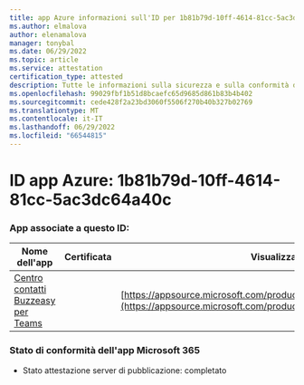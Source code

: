 ```yaml
---
title: app Azure informazioni sull'ID per 1b81b79d-10ff-4614-81cc-5ac3dc64a40c
ms.author: elmalova
author: elenamalova
manager: tonybal
ms.date: 06/29/2022
ms.topic: article
ms.service: attestation
certification_type: attested
description: Tutte le informazioni sulla sicurezza e sulla conformità disponibili per 1b81b79d-10ff-4614-81cc-5ac3dc64a40c.
ms.openlocfilehash: 99029fbf1b51d8bcaefc65d9685d861b83b4b402
ms.sourcegitcommit: cede428f2a23bd3060f5506f270b40b327b02769
ms.translationtype: MT
ms.contentlocale: it-IT
ms.lasthandoff: 06/29/2022
ms.locfileid: "66544815"
---
```

# <a name="azure-app-id-1b81b79d-10ff-4614-81cc-5ac3dc64a40c"></a>ID app Azure: 1b81b79d-10ff-4614-81cc-5ac3dc64a40c


### <a name="apps-associated-with-this-id"></a>App associate a questo ID:
| **Nome dell'app** | **Certificata** | **Visualizzazione in AppSource** |
|--------------|---------------|-----------------------|
| [Centro contatti Buzzeasy per Teams](../forward/geomant.buzzeasy_teams_contact_center.md) |  | [https://appsource.microsoft.com/product/office/geomant.buzzeasy_teams_contact_center](https://appsource.microsoft.com/product/office/geomant.buzzeasy_teams_contact_center) |

### <a name="microsoft-365-app-compliance-status"></a>Stato di conformità dell'app Microsoft 365
- Stato attestazione server di pubblicazione: completato
